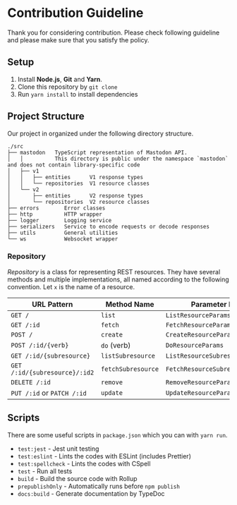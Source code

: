# Contribution Guideline

Thank you for considering contribution. Please check following guideline and please make sure that you satisfy the policy.

## Setup

1. Install **Node.js**, **Git** and **Yarn**.
2. Clone this repository by `git clone`
3. Run `yarn install` to install dependencies

## Project Structure

Our project in organized under the following directory structure.

```
./src
├── mastodon   TypeScript representation of Mastodon API.
│   │          This directory is public under the namespace `mastodon` and does not contain library-specific code
│   ├── v1
│   │   ├── entities      V1 response types
│   │   └── repositories  V1 resource classes
│   └── v2
│       ├── entities      V2 response types
│       └── repositories  V2 resource classes
├── errors        Error classes
├── http          HTTP wrapper
├── logger        Logging service
├── serializers   Service to encode requests or decode responses
├── utils         General utilities
└── ws            Websocket wrapper
```

### Repository

_Repository_ is a class for representing REST resources. They have several methods and multiple implementations, all named according to the following convention. Let `x` is the name of a resource.

| URL Pattern                   | Method Name        | Parameter Name                   |
| ----------------------------- | ------------------ | -------------------------------- |
| `GET /`                       | `list`             | `ListResourceParams`             |
| `GET /:id`                    | `fetch`            | `FetchResourceParams`            |
| `POST /`                      | `create`           | `CreateResourceParams`           |
| `POST /:id/{verb}`            | `do` (verb)        | `DoResourceParams`               |
| `GET /:id/{subresource}`      | `listSubresource`  | `ListResourceSubresourceParams`  |
| `GET /:id/{subresource}/:id2` | `fetchSubresource` | `FetchResourceSubresourceParams` |
| `DELETE /:id`                 | `remove`           | `RemoveResourceParams`           |
| `PUT /:id` or `PATCH /:id`    | `update`           | `UpdateResourceParams`           |

## Scripts

There are some useful scripts in `package.json` which you can with `yarn run`.

- `test:jest` - Jest unit testing
- `test:eslint` - Lints the codes with ESLint (includes Prettier)
- `test:spellcheck` - Lints the codes with CSpell
- `test` - Run all tests
- `build` - Build the source code with Rollup
- `prepublishOnly` - Automatically runs before `npm publish`
- `docs:build` - Generate documentation by TypeDoc
